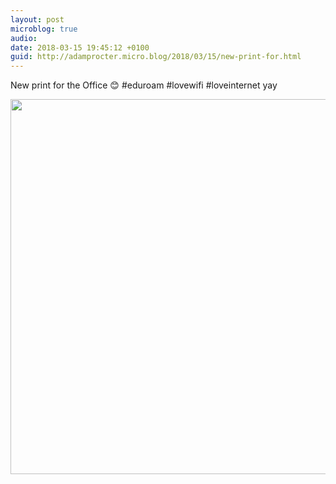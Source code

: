 ```yaml
---
layout: post
microblog: true
audio: 
date: 2018-03-15 19:45:12 +0100
guid: http://adamprocter.micro.blog/2018/03/15/new-print-for.html
---
```

New print for the Office 😊 #eduroam #lovewifi #loveinternet yay

<img src="http://discursive.adamprocter.co.uk/uploads/2018/5f92f5c7e8.jpg" width="600" height="600" />

